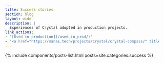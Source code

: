 ```yaml
---
title: Success stories
section: blog
layout: wide
description: |
  Experiences of Crystal adopted in production projects.
link_actions:
- '[Used in production](/used_in_prod/)'
- '<a href="https://manas.tech/projects/crystal/crystal-compass/" title="Code Review as a Service from the makers of the language">Crystal Compass</a>'
---
```


{% include components/posts-list.html posts=site.categories.success %}
